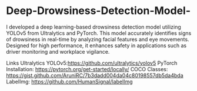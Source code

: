 # Deep-Drowsiness-Detection-Model-
I developed a deep learning-based drowsiness detection model utilizing YOLOv5 from Ultralytics and PyTorch. This model accurately identifies signs of drowsiness in real-time by analyzing facial features and eye movements. Designed for high performance, it enhances safety in applications such as driver monitoring and workplace vigilance.

Links
Ultralytics YOLOv5:https://github.com/ultralytics/yolov5
PyTorch Installation: https://pytorch.org/get-started/locally/
COCO Classes: https://gist.github.com/AruniRC/7b3dadd004da04c80198557db5da4bda
LabelImg: https://github.com/HumanSignal/labelImg
